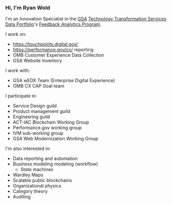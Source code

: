 ### Hi, I'm Ryan Wold


<!--
- 🌱 I’m currently learning ...
- 👯 I’m looking to collaborate on ...
- 🤔 I’m looking for help with ...
- 💬 Ask me about ...
- ⚡ Fun fact: ...
-->

I'm an Innovation Specialist
in the [GSA](https://www.gsa.gov/)
[Technology Transformation Services](https://www.gsa.gov/about-us/organization/federal-acquisition-service/technology-transformation-services/tts-solutions)
[Data Portfolio](https://www.gsa.gov/about-us/organization/federal-acquisition-service/technology-transformation-services/tts-solutions#data)'s
[Feedback Analytics Program](https://feedback.usa.gov).

I work on:

* https://touchpoints.digital.gov/
* https://performance.gov/cx/ reporting
* OMB Customer Experience Data Collection
* GSA Website Inventory

I work with:

* GSA wEDX Team (Enterprise Digital Experience)
* OMB CX CAP Goal team

I participate in:

* Service Design guild
* Product management guild
* Engineering guild
* ACT-IAC Blockchain Working Group
* Performance.gov working group
 *  IVM sub-working group
* GSA Web Modernization Working Group

I'm also interested in:

* Data reporting and automation
* Business modeling modeling (workflow)
  * State machines
* Wardley Maps
* Scalable public blockchains
* Organizational physics
* Category theory
* Auditing
